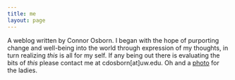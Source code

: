 ```yaml
---
title: me
layout: page
---
```

A weblog written by Connor Osborn. I began with the hope of purporting change and well-being into the world through expression of my thoughts, in turn realizing *this* is all for my self. If any being out there is evaluating the bits of *this* please contact me at cdosborn[at]uw.edu. Oh and a [photo](/images/profile.jpg) for the ladies.

<!--  
---
*stream* is a part of the site for undeveloped thoughts. Inspired by Henry Precheur's [blog](http://henry.precheur.org/)

*posts* &emsp; consequently are the thoughts I spend time revising/passing through friend filters/etc.

*this*<sup><a href="#foot1">1</a></sup> &emsp;  is a part of the site where I discuss myself and parts of this site (I just had to).

---
<a name="foot1"></a>

1. A reference to the current page, opposed to the weblog
-->
